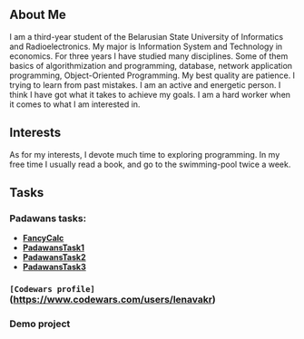 ## About Me

I am a third-year student of the Belarusian State University of Informatics and Radioelectronics. 
My major is Information System and Technology in economics. For three years I have studied many disciplines. 
Some of them basics of algorithmization and programming, database, network application programming, Object-Oriented Programming.
My best quality are patience. I trying to learn from past mistakes. 
I am an active and energetic person. I think I have got what it takes to achieve my goals. 
I am a hard worker when it comes to what I am interested in. 

## Interests

As for my interests, I devote much time to exploring programming. 
In my free time I usually read a book, and go to the swimming-pool twice a week.

## Tasks


### Padawans tasks:

- [**FancyCalc**](https://github.com/lenavakr/FancyCalc)
- [**PadawansTask1**](https://github.com/lenavakr/PadawansTask1)
- [**PadawansTask2**](https://github.com/lenavakr/PadawansTask2)
- [**PadawansTask3**](https://github.com/lenavakr/PadawansTask3)

### `[Codewars profile]`(https://www.codewars.com/users/lenavakr)

### Demo project

